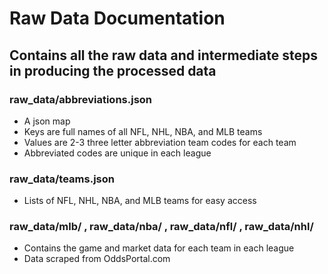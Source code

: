 # Raw Data Documentation

## Contains all the raw data and intermediate steps in producing the processed data

### raw_data/abbreviations.json
- A json map
- Keys are full names of all NFL, NHL, NBA, and MLB teams
- Values are 2-3 three letter abbreviation team codes for each team
- Abbreviated codes are unique in each league

### raw_data/teams.json
- Lists of NFL, NHL, NBA, and MLB teams for easy access

### raw_data/mlb/   ,   raw_data/nba/   ,   raw_data/nfl/   ,   raw_data/nhl/
- Contains the game and market data for each team in each league
- Data scraped from OddsPortal.com  
